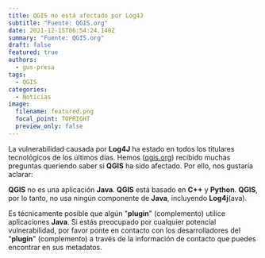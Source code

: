 ```yaml
---
title: QGIS no está afectado por Log4J
subtitle: "Fuente: QGIS.org"
date: 2021-12-15T06:54:24.140Z
summary: "Fuente: QGIS.org"
draft: false
featured: true
authors:
  - gus-presa
tags:
  - QGIS
categories:
  - Noticias
image:
  filename: featured.png
  focal_point: TOPRIGHT
  preview_only: false
---
```

La vulnerabilidad causada por **Log4J** ha estado en todos los titulares tecnológicos de los últimos días. Hemos ([qgis.org](http://www.qgis.org)) recibido muchas preguntas queriendo saber si **QGIS** ha sido afectado. Por ello, nos gustaría aclarar:

**QGIS** no es una aplicación **Java**. **QGIS** está basado en **C++** y **Python**. **QGIS**, por lo tanto, no usa ningún componente de **Java**, incluyendo **Log4j**(ava).

Es técnicamente posible que algún "**plugin**" (complemento) utilice aplicaciones **Java**. Si estás preocupado por cualquier potencial vulnerabilidad, por favor ponte en contacto con los desarrolladores del "**plugin**" (complemento) a través de la información de contacto que puedes encontrar en sus metadatos.